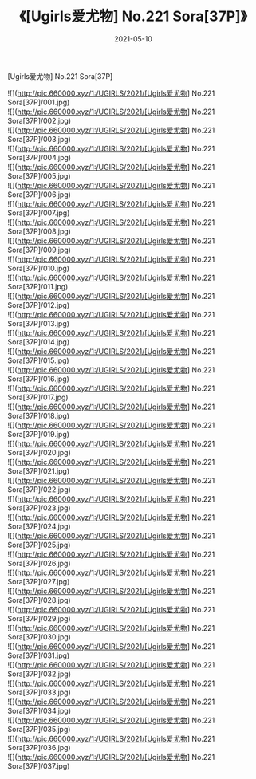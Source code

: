 ﻿---
layout: post
title:  《[Ugirls爱尤物] No.221 Sora[37P]》
date:   2021-05-10
img: http://pic.660000.xyz/1:/UGIRLS/2021/[Ugirls爱尤物] No.221 Sora[37P]/000.jpg
categories: [美女, 清纯, 唯美]
---

[Ugirls爱尤物] No.221 Sora[37P]

  ![](http://pic.660000.xyz/1:/UGIRLS/2021/[Ugirls爱尤物] No.221 Sora[37P]/001.jpg) <br> ![](http://pic.660000.xyz/1:/UGIRLS/2021/[Ugirls爱尤物] No.221 Sora[37P]/002.jpg) <br> ![](http://pic.660000.xyz/1:/UGIRLS/2021/[Ugirls爱尤物] No.221 Sora[37P]/003.jpg) <br> ![](http://pic.660000.xyz/1:/UGIRLS/2021/[Ugirls爱尤物] No.221 Sora[37P]/004.jpg) <br> ![](http://pic.660000.xyz/1:/UGIRLS/2021/[Ugirls爱尤物] No.221 Sora[37P]/005.jpg) <br> ![](http://pic.660000.xyz/1:/UGIRLS/2021/[Ugirls爱尤物] No.221 Sora[37P]/006.jpg) <br> ![](http://pic.660000.xyz/1:/UGIRLS/2021/[Ugirls爱尤物] No.221 Sora[37P]/007.jpg) <br> ![](http://pic.660000.xyz/1:/UGIRLS/2021/[Ugirls爱尤物] No.221 Sora[37P]/008.jpg) <br> ![](http://pic.660000.xyz/1:/UGIRLS/2021/[Ugirls爱尤物] No.221 Sora[37P]/009.jpg) <br> ![](http://pic.660000.xyz/1:/UGIRLS/2021/[Ugirls爱尤物] No.221 Sora[37P]/010.jpg) <br> ![](http://pic.660000.xyz/1:/UGIRLS/2021/[Ugirls爱尤物] No.221 Sora[37P]/011.jpg) <br> ![](http://pic.660000.xyz/1:/UGIRLS/2021/[Ugirls爱尤物] No.221 Sora[37P]/012.jpg) <br> ![](http://pic.660000.xyz/1:/UGIRLS/2021/[Ugirls爱尤物] No.221 Sora[37P]/013.jpg) <br> ![](http://pic.660000.xyz/1:/UGIRLS/2021/[Ugirls爱尤物] No.221 Sora[37P]/014.jpg) <br> ![](http://pic.660000.xyz/1:/UGIRLS/2021/[Ugirls爱尤物] No.221 Sora[37P]/015.jpg) <br> ![](http://pic.660000.xyz/1:/UGIRLS/2021/[Ugirls爱尤物] No.221 Sora[37P]/016.jpg) <br> ![](http://pic.660000.xyz/1:/UGIRLS/2021/[Ugirls爱尤物] No.221 Sora[37P]/017.jpg) <br> ![](http://pic.660000.xyz/1:/UGIRLS/2021/[Ugirls爱尤物] No.221 Sora[37P]/018.jpg) <br> ![](http://pic.660000.xyz/1:/UGIRLS/2021/[Ugirls爱尤物] No.221 Sora[37P]/019.jpg) <br> ![](http://pic.660000.xyz/1:/UGIRLS/2021/[Ugirls爱尤物] No.221 Sora[37P]/020.jpg) <br> ![](http://pic.660000.xyz/1:/UGIRLS/2021/[Ugirls爱尤物] No.221 Sora[37P]/021.jpg) <br> ![](http://pic.660000.xyz/1:/UGIRLS/2021/[Ugirls爱尤物] No.221 Sora[37P]/022.jpg) <br> ![](http://pic.660000.xyz/1:/UGIRLS/2021/[Ugirls爱尤物] No.221 Sora[37P]/023.jpg) <br> ![](http://pic.660000.xyz/1:/UGIRLS/2021/[Ugirls爱尤物] No.221 Sora[37P]/024.jpg) <br> ![](http://pic.660000.xyz/1:/UGIRLS/2021/[Ugirls爱尤物] No.221 Sora[37P]/025.jpg) <br> ![](http://pic.660000.xyz/1:/UGIRLS/2021/[Ugirls爱尤物] No.221 Sora[37P]/026.jpg) <br> ![](http://pic.660000.xyz/1:/UGIRLS/2021/[Ugirls爱尤物] No.221 Sora[37P]/027.jpg) <br> ![](http://pic.660000.xyz/1:/UGIRLS/2021/[Ugirls爱尤物] No.221 Sora[37P]/028.jpg) <br> ![](http://pic.660000.xyz/1:/UGIRLS/2021/[Ugirls爱尤物] No.221 Sora[37P]/029.jpg) <br> ![](http://pic.660000.xyz/1:/UGIRLS/2021/[Ugirls爱尤物] No.221 Sora[37P]/030.jpg) <br> ![](http://pic.660000.xyz/1:/UGIRLS/2021/[Ugirls爱尤物] No.221 Sora[37P]/031.jpg) <br> ![](http://pic.660000.xyz/1:/UGIRLS/2021/[Ugirls爱尤物] No.221 Sora[37P]/032.jpg) <br> ![](http://pic.660000.xyz/1:/UGIRLS/2021/[Ugirls爱尤物] No.221 Sora[37P]/033.jpg) <br> ![](http://pic.660000.xyz/1:/UGIRLS/2021/[Ugirls爱尤物] No.221 Sora[37P]/034.jpg) <br> ![](http://pic.660000.xyz/1:/UGIRLS/2021/[Ugirls爱尤物] No.221 Sora[37P]/035.jpg) <br> ![](http://pic.660000.xyz/1:/UGIRLS/2021/[Ugirls爱尤物] No.221 Sora[37P]/036.jpg) <br> ![](http://pic.660000.xyz/1:/UGIRLS/2021/[Ugirls爱尤物] No.221 Sora[37P]/037.jpg) <br>